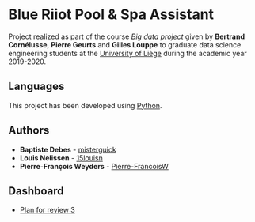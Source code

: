 # Blue Riiot Pool & Spa Assistant

Project realized as part of the course *[Big data project](https://github.com/glouppe/proj0016-big-data-project)* given by **Bertrand Cornélusse**, **Pierre Geurts** and **Gilles Louppe** to graduate data science engineering students at the [University of Liège](https://www.uliege.be/) during the academic year 2019-2020.

## Languages

This project has been developed using [Python](https://www.python.org/).

## Authors

* **Baptiste Debes** - [misterguick](https://github.com/misterguick)
* **Louis Nelissen** - [15louisn](https://github.com/15louisn)
* **Pierre-François Weyders** - [Pierre-FrancoisW](https://github.com/Pierre-FrancoisW)

##  Dashboard

* [Plan for review 3](https://docs.google.com/document/d/1rHueB1xr8nsXI3wG5fj4R-XwAdxqBXPdVd3q8DvfrxA/edit)
